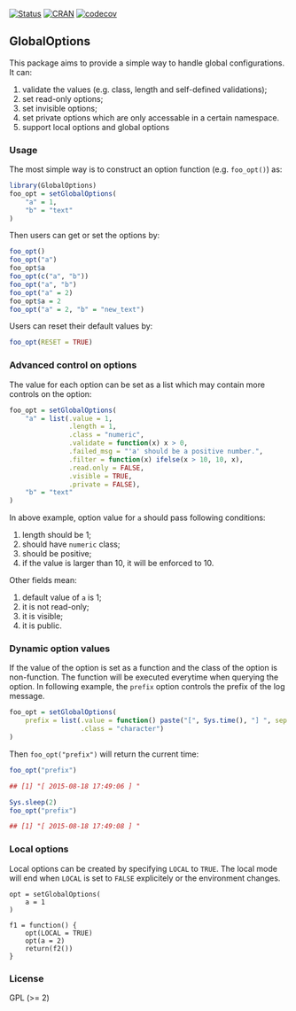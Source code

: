 [![ Status](https://travis-ci.org/jokergoo/GlobalOptions.svg)](https://travis-ci.org/jokergoo/GlobalOptions) [![CRAN](http://www.r-pkg.org/badges/version/GlobalOptions)](https://cran.r-project.org/web/packages/GlobalOptions/index.html) [![codecov](https://img.shields.io/codecov/c/github/jokergoo/GlobalOptions.svg)](https://codecov.io/github/jokergoo/GlobalOptions) 

## GlobalOptions

This package aims to provide a simple way to handle global configurations. It can:

1. validate the values (e.g. class, length and self-defined validations);
2. set read-only options;
3. set invisible options;
4. set private options which are only accessable in a certain namespace.
5. support local options and global options

### Usage

The most simple way is to construct an option function (e.g. `foo_opt()`) as:

```r
library(GlobalOptions)
foo_opt = setGlobalOptions(
    "a" = 1,
    "b" = "text"
)
```

Then users can get or set the options by:

```r
foo_opt()
foo_opt("a")
foo_opt$a
foo_opt(c("a", "b"))
foo_opt("a", "b")
foo_opt("a" = 2)
foo_opt$a = 2
foo_opt("a" = 2, "b" = "new_text")
```

Users can reset their default values by:

```r
foo_opt(RESET = TRUE)
```

### Advanced control on options

The value for each option can be set as a list which may contain more controls on the option:

```r
foo_opt = setGlobalOptions(
    "a" = list(.value = 1,
               .length = 1,
               .class = "numeric",
               .validate = function(x) x > 0,
               .failed_msg = "'a' should be a positive number.",
               .filter = function(x) ifelse(x > 10, 10, x),
               .read.only = FALSE,
               .visible = TRUE,
               .private = FALSE),
    "b" = "text"
)
```

In above example, option value for `a` should pass following conditions:

1. length should be 1;
2. should have `numeric` class;
3. should be positive;
4. if the value is larger than 10, it will be enforced to 10.

Other fields mean:

1. default value of `a` is 1;
2. it is not read-only;
3. it is visible;
4. it is public.

### Dynamic option values

If the value of the option is set as a function and the class of the option is non-function.
The function will be executed everytime when querying the option. In following example, the
`prefix` option controls the prefix of the log message.

```r
foo_opt = setGlobalOptions(
    prefix = list(.value = function() paste("[", Sys.time(), "] ", sep = " "),
                  .class = "character")
)
```

Then `foo_opt("prefix")` will return the current time:

```r
foo_opt("prefix")

## [1] "[ 2015-08-18 17:49:06 ] "

Sys.sleep(2)
foo_opt("prefix")

## [1] "[ 2015-08-18 17:49:08 ] "
```

### Local options

Local options can be created by specifying `LOCAL` to `TRUE`. The local mode will end when
`LOCAL` is set to `FALSE` explicitely or the environment changes.

```{r}
opt = setGlobalOptions(
    a = 1
)

f1 = function() {
    opt(LOCAL = TRUE)
    opt(a = 2)
    return(f2())
}
```

### License

GPL (>= 2)
